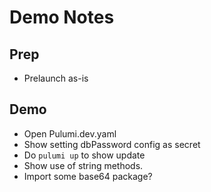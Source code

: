# Demo Notes

## Prep
* Prelaunch as-is

## Demo
* Open Pulumi.dev.yaml
* Show setting dbPassword config as secret
* Do `pulumi up` to show update
* Show use of string methods.
* Import some base64 package?